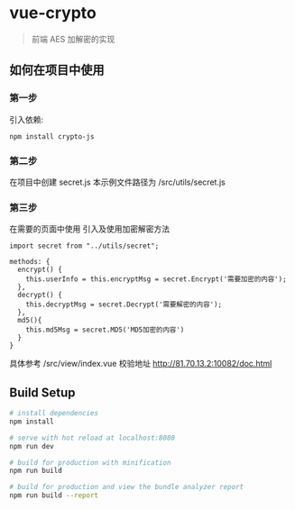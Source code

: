 # vue-crypto

> 前端 AES 加解密的实现

## 如何在项目中使用

### 第一步

引入依赖:

```
npm install crypto-js
```

### 第二步

在项目中创建 secret.js
本示例文件路径为 /src/utils/secret.js

### 第三步

在需要的页面中使用
引入及使用加密解密方法

```
import secret from "../utils/secret";

methods: {
  encrypt() {
    this.userInfo = this.encryptMsg = secret.Encrypt('需要加密的内容');
  },
  decrypt() {
    this.decryptMsg = secret.Decrypt('需要解密的内容');
  },
  md5(){
    this.md5Msg = secret.MD5('MD5加密的内容')
  }
}
```

具体参考 /src/view/index.vue
校验地址 http://81.70.13.2:10082/doc.html

## Build Setup

```bash
# install dependencies
npm install

# serve with hot reload at localhost:8080
npm run dev

# build for production with minification
npm run build

# build for production and view the bundle analyzer report
npm run build --report
```
